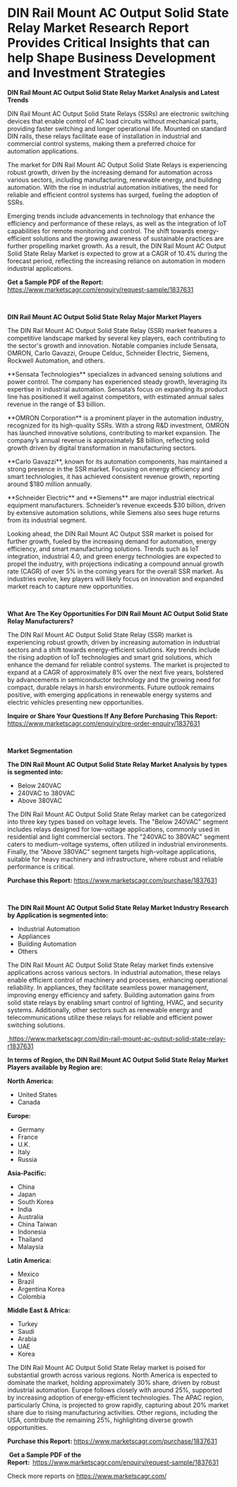 <p><h1>DIN Rail Mount AC Output Solid State Relay Market Research Report Provides Critical Insights that can help Shape Business Development and Investment Strategies</h1></p><p><strong>DIN Rail Mount AC Output Solid State Relay Market Analysis and Latest Trends</strong></p>
<p><p>DIN Rail Mount AC Output Solid State Relays (SSRs) are electronic switching devices that enable control of AC load circuits without mechanical parts, providing faster switching and longer operational life. Mounted on standard DIN rails, these relays facilitate ease of installation in industrial and commercial control systems, making them a preferred choice for automation applications.</p><p>The market for DIN Rail Mount AC Output Solid State Relays is experiencing robust growth, driven by the increasing demand for automation across various sectors, including manufacturing, renewable energy, and building automation. With the rise in industrial automation initiatives, the need for reliable and efficient control systems has surged, fueling the adoption of SSRs. </p><p>Emerging trends include advancements in technology that enhance the efficiency and performance of these relays, as well as the integration of IoT capabilities for remote monitoring and control. The shift towards energy-efficient solutions and the growing awareness of sustainable practices are further propelling market growth. As a result, the DIN Rail Mount AC Output Solid State Relay Market is expected to grow at a CAGR of 10.4% during the forecast period, reflecting the increasing reliance on automation in modern industrial applications.</p></p>
<p><strong>Get a Sample PDF of the Report:&nbsp;</strong> <a href="https://www.marketscagr.com/enquiry/request-sample/1837631?utm_campaign=3266&utm_medium=2&utm_source=Github&utm_content=ia&utm_term=06042025&utm_id=din-rail-mount-ac-output-solid-state-relay">https://www.marketscagr.com/enquiry/request-sample/1837631</a></p>
<p>&nbsp;</p>
<p><strong>DIN Rail Mount AC Output Solid State Relay Major Market Players</strong></p>
<p><p>The DIN Rail Mount AC Output Solid State Relay (SSR) market features a competitive landscape marked by several key players, each contributing to the sector's growth and innovation. Notable companies include Sensata, OMRON, Carlo Gavazzi, Groupe Celduc, Schneider Electric, Siemens, Rockwell Automation, and others.</p><p>**Sensata Technologies** specializes in advanced sensing solutions and power control. The company has experienced steady growth, leveraging its expertise in industrial automation. Sensata’s focus on expanding its product line has positioned it well against competitors, with estimated annual sales revenue in the range of $3 billion.</p><p>**OMRON Corporation** is a prominent player in the automation industry, recognized for its high-quality SSRs. With a strong R&D investment, OMRON has launched innovative solutions, contributing to market expansion. The company’s annual revenue is approximately $8 billion, reflecting solid growth driven by digital transformation in manufacturing sectors.</p><p>**Carlo Gavazzi**, known for its automation components, has maintained a strong presence in the SSR market. Focusing on energy efficiency and smart technologies, it has achieved consistent revenue growth, reporting around $180 million annually.</p><p>**Schneider Electric** and **Siemens** are major industrial electrical equipment manufacturers. Schneider’s revenue exceeds $30 billion, driven by extensive automation solutions, while Siemens also sees huge returns from its industrial segment.</p><p>Looking ahead, the DIN Rail Mount AC Output SSR market is poised for further growth, fueled by the increasing demand for automation, energy efficiency, and smart manufacturing solutions. Trends such as IoT integration, industrial 4.0, and green energy technologies are expected to propel the industry, with projections indicating a compound annual growth rate (CAGR) of over 5% in the coming years for the overall SSR market. As industries evolve, key players will likely focus on innovation and expanded market reach to capture new opportunities.</p></p>
<p>&nbsp;</p>
<p><strong>What Are The Key Opportunities For DIN Rail Mount AC Output Solid State Relay Manufacturers?</strong></p>
<p><p>The DIN Rail Mount AC Output Solid State Relay (SSR) market is experiencing robust growth, driven by increasing automation in industrial sectors and a shift towards energy-efficient solutions. Key trends include the rising adoption of IoT technologies and smart grid solutions, which enhance the demand for reliable control systems. The market is projected to expand at a CAGR of approximately 8% over the next five years, bolstered by advancements in semiconductor technology and the growing need for compact, durable relays in harsh environments. Future outlook remains positive, with emerging applications in renewable energy systems and electric vehicles presenting new opportunities.</p></p>
<p><strong>Inquire or Share Your Questions If Any Before Purchasing This Report:</strong> <a href="https://www.marketscagr.com/enquiry/pre-order-enquiry/1837631?utm_campaign=3266&utm_medium=2&utm_source=Github&utm_content=ia&utm_term=06042025&utm_id=din-rail-mount-ac-output-solid-state-relay">https://www.marketscagr.com/enquiry/pre-order-enquiry/1837631</a></p>
<p>&nbsp;</p>
<p><strong>Market Segmentation</strong></p>
<p><strong>The DIN Rail Mount AC Output Solid State Relay Market Analysis by types is segmented into:</strong></p>
<p><ul><li>Below 240VAC</li><li>240VAC to 380VAC</li><li>Above 380VAC</li></ul></p>
<p><p>The DIN Rail Mount AC Output Solid State Relay market can be categorized into three key types based on voltage levels. The "Below 240VAC" segment includes relays designed for low-voltage applications, commonly used in residential and light commercial sectors. The "240VAC to 380VAC" segment caters to medium-voltage systems, often utilized in industrial environments. Finally, the "Above 380VAC" segment targets high-voltage applications, suitable for heavy machinery and infrastructure, where robust and reliable performance is critical.</p></p>
<p><strong>Purchase this Report:&nbsp;</strong><a href="https://www.marketscagr.com/purchase/1837631?utm_campaign=3266&utm_medium=2&utm_source=Github&utm_content=ia&utm_term=06042025&utm_id=din-rail-mount-ac-output-solid-state-relay">https://www.marketscagr.com/purchase/1837631</a></p>
<p>&nbsp;</p>
<p><strong>The DIN Rail Mount AC Output Solid State Relay Market Industry Research by Application is segmented into:</strong></p>
<p><ul><li>Industrial Automation</li><li>Appliances</li><li>Building Automation</li><li>Others</li></ul></p>
<p><p>The DIN Rail Mount AC Output Solid State Relay market finds extensive applications across various sectors. In industrial automation, these relays enable efficient control of machinery and processes, enhancing operational reliability. In appliances, they facilitate seamless power management, improving energy efficiency and safety. Building automation gains from solid state relays by enabling smart control of lighting, HVAC, and security systems. Additionally, other sectors such as renewable energy and telecommunications utilize these relays for reliable and efficient power switching solutions.</p></p>
<p><a href="https://www.marketscagr.com/din-rail-mount-ac-output-solid-state-relay-r1837631?utm_campaign=3266&utm_medium=2&utm_source=Github&utm_content=ia&utm_term=06042025&utm_id=din-rail-mount-ac-output-solid-state-relay">&nbsp;https://www.marketscagr.com/din-rail-mount-ac-output-solid-state-relay-r1837631</a></p>
<p><strong>In terms of Region, the DIN Rail Mount AC Output Solid State Relay Market Players available by Region are:</strong></p>
<p>
    <p> <strong> North America: </strong>
        <ul>
            <li>United States</li>
            <li>Canada</li>
        </ul>
        </p> 
    <p> <strong> Europe: </strong>
        <ul>
            <li>Germany</li>
            <li>France</li>
            <li>U.K.</li>
            <li>Italy</li>
            <li>Russia</li>
        </ul>
        </p> 
    <p> <strong> Asia-Pacific: </strong>
        <ul>
            <li>China</li>
            <li>Japan</li>
            <li>South Korea</li>
            <li>India</li>
            <li>Australia</li>
            <li>China Taiwan</li>
            <li>Indonesia</li>
            <li>Thailand</li>
            <li>Malaysia</li>
        </ul>
        </p> 
    <p> <strong> Latin America: </strong>
        <ul>
            <li>Mexico</li>
            <li>Brazil</li>
            <li>Argentina Korea</li>
            <li>Colombia</li>
        </ul>
        </p> 
    <p> <strong> Middle East & Africa: </strong>
        <ul>
            <li>Turkey</li>
            <li>Saudi</li>
            <li>Arabia</li>
            <li>UAE</li>
            <li>Korea</li>
        </ul>
    </p>
    </p>
<p><p>The DIN Rail Mount AC Output Solid State Relay market is poised for substantial growth across various regions. North America is expected to dominate the market, holding approximately 30% share, driven by robust industrial automation. Europe follows closely with around 25%, supported by increasing adoption of energy-efficient technologies. The APAC region, particularly China, is projected to grow rapidly, capturing about 20% market share due to rising manufacturing activities. Other regions, including the USA, contribute the remaining 25%, highlighting diverse growth opportunities.</p></p>
<p><strong>Purchase this Report: </strong><a href="https://www.marketscagr.com/purchase/1837631?utm_campaign=3266&utm_medium=2&utm_source=Github&utm_content=ia&utm_term=06042025&utm_id=din-rail-mount-ac-output-solid-state-relay">https://www.marketscagr.com/purchase/1837631</a></p>
<p>&nbsp;<strong>Get a Sample PDF of the Report:&nbsp;&nbsp;</strong><a href="https://www.marketscagr.com/enquiry/request-sample/1837631?utm_campaign=3266&utm_medium=2&utm_source=Github&utm_content=ia&utm_term=06042025&utm_id=din-rail-mount-ac-output-solid-state-relay">https://www.marketscagr.com/enquiry/request-sample/1837631</a></p>
<p><strong></strong></p>
<p>Check more reports on <a href="https://www.marketscagr.com/?utm_campaign=3266&utm_medium=2&utm_source=Github&utm_content=ia&utm_term=06042025&utm_id=din-rail-mount-ac-output-solid-state-relay">https://www.marketscagr.com/</a></p>